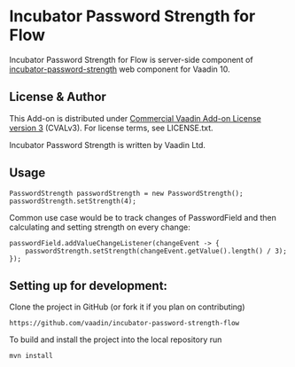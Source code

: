# Incubator Password Strength for Flow

Incubator Password Strength for Flow is server-side component of [incubator-password-strength](https://github.com/vaadin/incubator-password-strength) web component for Vaadin 10.

## License & Author

This Add-on is distributed under [Commercial Vaadin Add-on License version 3](http://vaadin.com/license/cval-3) (CVALv3). For license terms, see LICENSE.txt.

Incubator Password Strength is written by Vaadin Ltd.


## Usage

```
PasswordStrength passwordStrength = new PasswordStrength();
passwordStrength.setStrength(4);
```
Common use case would be to track changes of PasswordField and then calculating and setting strength on every change: 
```
passwordField.addValueChangeListener(changeEvent -> {
    passwordStrength.setStrength(changeEvent.getValue().length() / 3);
});
```  

## Setting up for development:

Clone the project in GitHub (or fork it if you plan on contributing)

```
https://github.com/vaadin/incubator-password-strength-flow
```

To build and install the project into the local repository run 

```mvn install ```